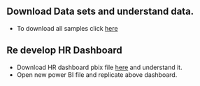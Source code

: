 ## Download Data sets and understand data. 
- To download all samples click [here](https://go.microsoft.com/fwlink/?LinkId=535020)
## Re develop HR Dashboard
- Download HR dashboard pbix file [here](https://download.microsoft.com/download/6/9/5/69503155-05A5-483E-829A-F7B5F3DD5D27/Human%20Resources%20Sample%20PBIX.pbix) and understand it.
- Open new power BI file and replicate above dashboard.
